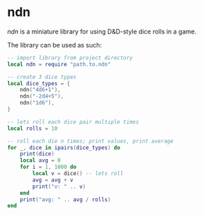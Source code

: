 # ndn

*ndn* is a miniature library for using D&D-style dice rolls in a game.

The library can be used as such:

```lua
-- import library from project directory
local ndn = require "path.to.ndn"

-- create 3 dice types
local dice_types = {
	ndn("4d6+1"), 
	ndn("-2d4+5"), 
	ndn("1d6"),
}

-- lets roll each dice pair multiple times
local rolls = 10

-- roll each die n times; print values, print average
for _, dice in ipairs(dice_types) do
	print(dice)
	local avg = 0
	for i = 1, 1000 do
		local v = dice() -- lets roll
		avg = avg + v
		print("v: " .. v)
	end
	print("avg: " .. avg / rolls)
end
```
